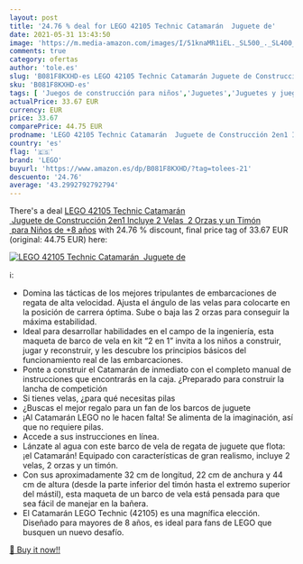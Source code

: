 ```yaml
---
layout: post
title: '24.76 % deal for LEGO 42105 Technic Catamarán  Juguete de'
date: 2021-05-31 13:43:50
image: 'https://m.media-amazon.com/images/I/51knaMR1iEL._SL500_._SL400_.jpg'
comments: true
category: ofertas
author: 'tole.es'
slug: 'B081F8KXHD-es LEGO 42105 Technic Catamarán Juguete de Construcción 2en1...'
sku: 'B081F8KXHD-es'
tags: [ 'Juegos de construcción para niños','Juguetes','Juguetes y juegos','lego', ]
actualPrice: 33.67 EUR
currency: EUR
price: 33.67
comparePrice: 44.75 EUR
prodname: 'LEGO 42105 Technic Catamarán  Juguete de Construcción 2en1 Incluye 2 Velas  2 Orzas y un Timón  para Niños de +8 años'
country: 'es'
flag: '🇪🇸'
brand: 'LEGO'
buyurl: 'https://www.amazon.es/dp/B081F8KXHD/?tag=tolees-21'
descuento: '24.76'
average: '43.2992792792794'
---
```


There's a deal [LEGO 42105 Technic Catamarán  Juguete de Construcción 2en1 Incluye 2 Velas  2 Orzas y un Timón  para Niños de +8 años](https://www.amazon.es/dp/B081F8KXHD/?tag=tolees-21)  with  24.76 % discount, final price tag of  33.67 EUR (original: 44.75 EUR) here:

[![LEGO 42105 Technic Catamarán  Juguete de](https://m.media-amazon.com/images/I/51knaMR1iEL._SL500_._SL400_.jpg)](https://www.amazon.es/dp/B081F8KXHD/?tag=tolees-21)

ℹ️:

- Domina las tácticas de los mejores tripulantes de embarcaciones de regata de alta velocidad. Ajusta el ángulo de las velas para colocarte en la posición de carrera óptima. Sube o baja las 2 orzas para conseguir la máxima estabilidad.
- Ideal para desarrollar habilidades en el campo de la ingeniería, esta maqueta de barco de vela en kit “2 en 1” invita a los niños a construir, jugar y reconstruir, y les descubre los principios básicos del funcionamiento real de las embarcaciones.
- Ponte a construir el Catamarán de inmediato con el completo manual de instrucciones que encontrarás en la caja. ¿Preparado para construir la lancha de competición
- Si tienes velas, ¿para qué necesitas pilas
- ¿Buscas el mejor regalo para un fan de los barcos de juguete
- ¡Al Catamarán LEGO no le hacen falta! Se alimenta de la imaginación, así que no requiere pilas.
- Accede a sus instrucciones en línea.
- Lánzate al agua con este barco de vela de regata de juguete que flota: ¡el Catamarán! Equipado con características de gran realismo, incluye 2 velas, 2 orzas y un timón.
- Con sus aproximadamente 32 cm de longitud, 22 cm de anchura y 44 cm de altura (desde la parte inferior del timón hasta el extremo superior del mástil), esta maqueta de un barco de vela está pensada para que sea fácil de manejar en la bañera.
- El Catamarán LEGO Technic (42105) es una magnífica elección. Diseñado para mayores de 8 años, es ideal para fans de LEGO que busquen un nuevo desafío.

[🛒 Buy it now!!](https://www.amazon.es/dp/B081F8KXHD/?tag=tolees-21)
